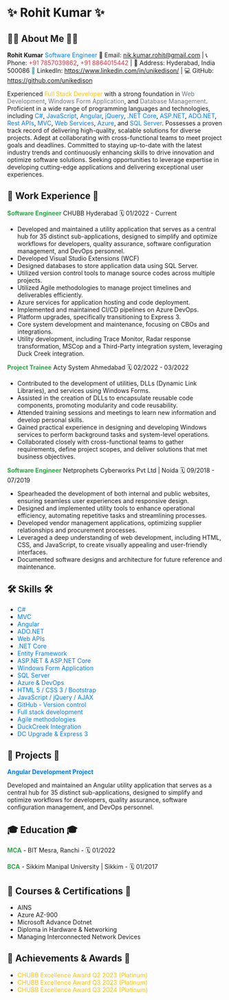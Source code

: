 # ✨ Rohit Kumar ✨

## 🧑‍💻 About Me 🧑‍💻

**Rohit Kumar**
<font color="#007bff">Software Engineer</font>
📧 Email: <a href="mailto:nik.kumar.rohit@gmail.com"><font color="#28a745">nik.kumar.rohit@gmail.com</font></a> | 📞 Phone: <font color="#dc3545">+91 7857039862</font>, <font color="#dc3545">+91 8864015442</font> | 📍 Address: Hyderabad, India 500086
<font color="#17a2b8">🔗</font> LinkedIn: <a href="https://www.linkedin.com/in/unikedison/"><font color="#007bff">https://www.linkedin.com/in/unikedison/</font></a> | <font color="#212529">💻</font> GitHub: <a href="https://github.com/unikedison"><font color="#007bff">https://github.com/unikedison</font></a>

Experienced <font color="#ffc107">Full Stack Developer</font> with a strong foundation in <font color="#6c757d">Web Development</font>, <font color="#6c757d">Windows Form Application</font>, and <font color="#6c757d">Database Management</font>. Proficient in a wide range of programming languages and technologies, including <font color="#007bff">C#</font>, <font color="#007bff">JavaScript</font>, <font color="#007bff">Angular</font>, <font color="#007bff">jQuery</font>, <font color="#007bff">.NET Core</font>, <font color="#007bff">ASP.NET</font>, <font color="#007bff">ADO.NET</font>, <font color="#007bff">Rest APIs</font>, <font color="#007bff">MVC</font>, <font color="#007bff">Web Services</font>, <font color="#007bff">Azure</font>, and <font color="#007bff">SQL Server</font>. Possesses a proven track record of delivering high-quality, scalable solutions for diverse projects. Adept at collaborating with cross-functional teams to meet project goals and deadlines. Committed to staying up-to-date with the latest industry trends and continuously enhancing skills to drive innovation and optimize software solutions. Seeking opportunities to leverage expertise in developing cutting-edge applications and delivering exceptional user experiences.

## 💼 Work Experience 💼

**<font color="#28a745">Software Engineer</font>**
CHUBB Hyderabad
🗓️ 01/2022 - Current

* Developed and maintained a utility application that serves as a central hub for 35 distinct sub-applications, designed to simplify and optimize workflows for developers, quality assurance, software configuration management, and DevOps personnel.
* Developed Visual Studio Extensions (WCF)
* Designed databases to store application data using SQL Server.
* Utilized version control tools to manage source codes across multiple projects.
* Utilized Agile methodologies to manage project timelines and deliverables efficiently.
* Azure services for application hosting and code deployment.
* Implemented and maintained CI/CD pipelines on Azure DevOps.
* Platform upgrades, specifically transitioning to Express 3.
* Core system development and maintenance, focusing on CBOs and integrations.
* Utility development, including Trace Monitor, Radar response transformation, MSCop and a Third-Party integration system, leveraging Duck Creek integration.

**<font color="#28a745">Project Trainee</font>**
Acty System Ahmedabad
🗓️ 02/2022 - 03/2022

* Contributed to the development of utilities, DLLs (Dynamic Link Libraries), and services using Windows Forms.
* Assisted in the creation of DLLs to encapsulate reusable code components, promoting modularity and code reusability.
* Attended training sessions and meetings to learn new information and develop personal skills.
* Gained practical experience in designing and developing Windows services to perform background tasks and system-level operations.
* Collaborated closely with cross-functional teams to gather requirements, define project scopes, and deliver solutions that met business objectives.

**<font color="#28a745">Software Engineer</font>**
Netprophets Cyberworks Pvt Ltd | Noida
🗓️ 09/2018 - 07/2019

* Spearheaded the development of both internal and public websites, ensuring seamless user experiences and responsive design.
* Designed and implemented utility tools to enhance operational efficiency, automating repetitive tasks and streamlining processes.
* Developed vendor management applications, optimizing supplier relationships and procurement processes.
* Leveraged a deep understanding of web development, including HTML, CSS, and JavaScript, to create visually appealing and user-friendly interfaces.
* Documented software designs and architecture for future reference and maintenance.

## 🛠️ Skills 🛠️

* <font color="#007bff">C#</font>
* <font color="#007bff">MVC</font>
* <font color="#007bff">Angular</font>
* <font color="#007bff">ADO.NET</font>
* <font color="#007bff">Web APIs</font>
* <font color="#007bff">.NET Core</font>
* <font color="#007bff">Entity Framework</font>
* <font color="#007bff">ASP.NET & ASP.NET Core</font>
* <font color="#007bff">Windows Form Application</font>
* <font color="#007bff">SQL Server</font>
* <font color="#007bff">Azure & DevOps</font>
* <font color="#007bff">HTML 5 / CSS 3 / Bootstrap</font>
* <font color="#007bff">JavaScript / jQuery / AJAX</font>
* <font color="#007bff">GitHub - Version control</font>
* <font color="#007bff">Full stack development</font>
* <font color="#007bff">Agile methodologies</font>
* <font color="#007bff">DuckCreek Integration</font>
* <font color="#007bff">DC Upgrade & Express 3</font>

## 🚀 Projects 🚀

**<font color="#007bff">Angular Development Project</font>**

Developed and maintained an Angular utility application that serves as a central hub for 35 distinct sub-applications, designed to simplify and optimize workflows for developers, quality assurance, software configuration management, and DevOps personnel.

## 🎓 Education 🎓

**<font color="#28a745">MCA</font>** - BIT Mesra, Ranchi - 🗓️ 01/2022

**<font color="#28a745">BCA</font>** - Sikkim Manipal University | Sikkim - 🗓️ 01/2017

## 🏅 Courses & Certifications 🏅

* AINS
* Azure AZ-900
* Microsoft Advance Dotnet
* Diploma in Hardware & Networking
* Managing Interconnected Network Devices

## 🎉 Achievements & Awards 🎉

* <font color="#ffc107">CHUBB Excellence Award Q2 2023 (Platinum)</font>
* <font color="#ffc107">CHUBB Excellence Award Q3 2023 (Platinum)</font>
* <font color="#ffc107">CHUBB Excellence Award Q3 2024 (Platinum)</font>
